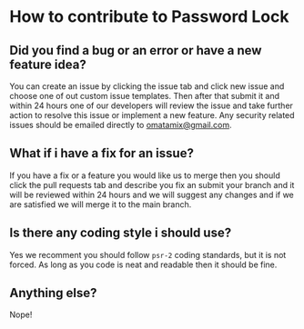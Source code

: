 # How to contribute to Password Lock

## Did you find a bug or an error or have a new feature idea?

You can create an issue by clicking the issue tab and click new issue and choose one of out custom issue templates. Then after that submit it and within 24 hours one of our developers will review the issue and take further action to resolve this issue or implement a new feature. Any security related issues should be emailed directly to omatamix@gmail.com.

## What if i have a fix for an issue?

If you have a fix or a feature you would like us to merge then you should click the pull requests tab and describe you fix an submit your branch and it will be reviewed within 24 hours and we will suggest any changes and if we are satisfied we will merge it to the main branch.

## Is there any coding style i should use?

Yes we recomment you should follow `psr-2` coding standards, but it is not forced. As long as you code is neat and readable then it should be fine.

## Anything else?

Nope!
